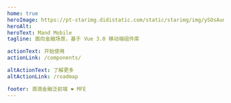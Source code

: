 ```yaml
---
home: true
heroImage: https://pt-starimg.didistatic.com/static/starimg/img/ySOsAunfGm1610683661213.png
heroAlt: 
heroText: Mand Mobile
tagline: 面向金融场景，基于 Vue 3.0 移动端组件库

actionText: 开始使用
actionLink: /components/

altActionText: 了解更多
altActionLink: /roadmap

footer: 滴滴金融泛前端 ❤ MFE
---
```

